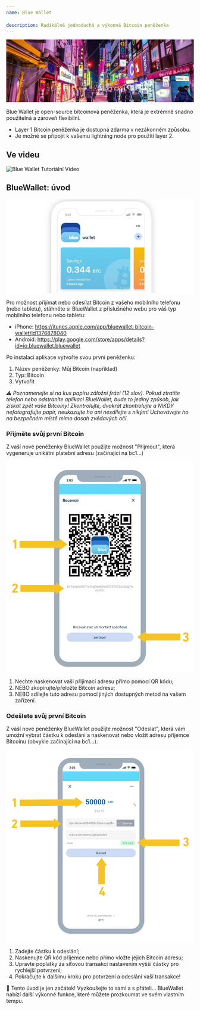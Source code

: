 ```yaml
---
name: Blue Wallet

description: Radikálně jednoduchá a výkonná Bitcoin peněženka
---
```


![cover](assets/cover.webp)

Blue Wallet je open-source bitcoinová peněženka, která je extrémně snadno použitelná a zároveň flexibilní.

- Layer 1 Bitcoin peněženka je dostupná zdarma v nezákonném způsobu.
- Je možné se připojit k vašemu lightning node pro použití layer 2.

## Ve videu

![Blue Wallet Tutoriální Video](https://www.youtube.com/watch?v=UCAtFgkdJtM)

## BlueWallet: úvod

![image](assets/1.webp)

Pro možnost přijímat nebo odesílat Bitcoin z vašeho mobilního telefonu (nebo tabletu), stáhněte si BlueWallet z příslušného webu pro váš typ mobilního telefonu nebo tabletu:

- iPhone: https://itunes.apple.com/app/bluewallet-bitcoin-wallet/id1376878040
- Android: https://play.google.com/store/apps/details?id=io.bluewallet.bluewallet

Po instalaci aplikace vytvořte svou první peněženku:

1. Název peněženky: Můj Bitcoin (například)
2. Typ: Bitcoin
3. Vytvořit

_⚠️ Poznamenejte si na kus papíru záložní frázi (12 slov). Pokud ztratíte telefon nebo odstraníte aplikaci BlueWallet, bude to jediný způsob, jak získat zpět vaše Bitcoiny! Zkontrolujte, dvakrát zkontrolujte a NIKDY nefotografujte papír, neukazujte ho ani nesdílejte s nikým! Uchovávejte ho na bezpečném místě mimo dosah zvědavých očí._

### Přijměte svůj první Bitcoin

Z vaší nové peněženky BlueWallet použijte možnost "Přijmout", která vygeneruje unikátní platební adresu (začínající na bc1...)

![image](assets/2.webp)

1. Nechte naskenovat vaši přijímací adresu přímo pomocí QR kódu;
2. NEBO zkopírujte/přeložte Bitcoin adresu;
3. NEBO sdílejte tuto adresu pomocí jiných dostupných metod na vašem zařízení.

### Odešlete svůj první Bitcoin

Z vaší nové peněženky BlueWallet použijte možnost "Odeslat", která vám umožní vybrat částku k odeslání a naskenovat nebo vložit adresu příjemce Bitcoinu (obvykle začínající na bc1...).

![image](assets/3.webp)

1. Zadejte částku k odeslání;
2. Naskenujte QR kód příjemce nebo přímo vložte jejich Bitcoin adresu;
3. Upravte poplatky za síťovou transakci nastavením vyšší částky pro rychlejší potvrzení;
4. Pokračujte k dalšímu kroku pro potvrzení a odeslání vaší transakce!

🥇 Tento úvod je jen začátek! Vyzkoušejte to sami a s přáteli... BlueWallet nabízí další výkonné funkce, které můžete prozkoumat ve svém vlastním tempu.